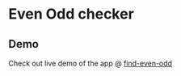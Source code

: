 # Even Odd checker

## Demo 

Check out live demo of the app @ [find-even-odd](https://even-odd-checker.netlify.app/)
